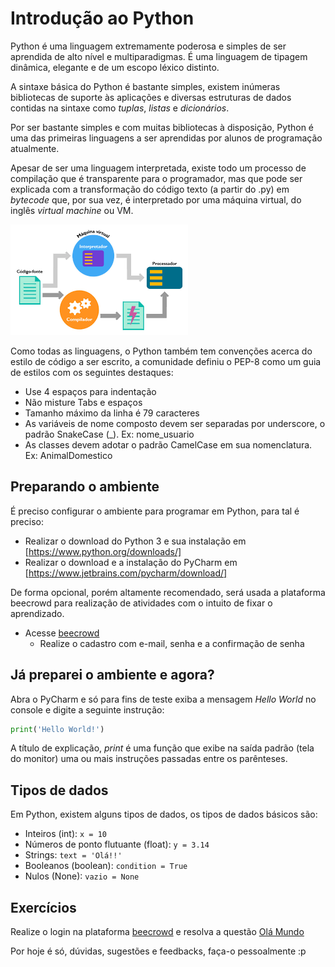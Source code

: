 # Introdução ao Python

Python é uma linguagem extremamente poderosa e simples de ser aprendida de alto nível e multiparadigmas. É uma linguagem de tipagem dinâmica, elegante e de um escopo léxico distinto.

A sintaxe básica do Python é bastante simples, existem inúmeras bibliotecas de suporte às aplicações e diversas estruturas de dados contidas na sintaxe como _tuplas_, _listas_ e _dicionários_.

Por ser bastante simples e com muitas bibliotecas à disposição, Python é uma das primeiras linguagens a ser aprendidas por alunos de programação atualmente.

Apesar de ser uma linguagem interpretada, existe todo um processo de compilação que é transparente para o programador, mas que pode ser explicada com a transformação do código texto (a partir do .py) em _bytecode_ que, por sua vez, é interpretado por uma máquina virtual, do inglês _virtual machine_ ou VM.

![Processo de compilação em Python](img/python01.png)

Como todas as linguagens, o Python também tem convenções acerca do estilo de código a ser escrito, a comunidade definiu o PEP-8 como um guia de estilos com os seguintes destaques:

- Use 4 espaços para indentação
- Não misture Tabs e espaços
- Tamanho máximo da linha é 79 caracteres
- As variáveis de nome composto devem ser separadas por underscore, o padrão SnakeCase (\_). Ex: nome_usuario
- As classes devem adotar o padrão CamelCase em sua nomenclatura. Ex: AnimalDomestico

## Preparando o ambiente

É preciso configurar o ambiente para programar em Python, para tal é preciso:

- Realizar o download do Python 3 e sua instalação em [https://www.python.org/downloads/]
- Realizar o download e a instalação do PyCharm em [https://www.jetbrains.com/pycharm/download/]

De forma opcional, porém altamente recomendado, será usada a plataforma beecrowd para realização de atividades com o intuito de fixar o aprendizado.

- Acesse [beecrowd](https://judge.beecrowd.com/pt/login?redirect=%2Fpt)
  - Realize o cadastro com e-mail, senha e a confirmação de senha

## Já preparei o ambiente e agora?

Abra o PyCharm e só para fins de teste exiba a mensagem _Hello World_ no console e digite a seguinte instrução:

```python
print('Hello World!')
```

A título de explicação, _print_ é uma função que exibe na saída padrão (tela do monitor) uma ou mais instruções passadas entre os parênteses.

## Tipos de dados

Em Python, existem alguns tipos de dados, os tipos de dados básicos são:

- Inteiros (int): `x = 10`
- Números de ponto flutuante (float): `y = 3.14`
- Strings: `text = 'Olá!!'`
- Booleanos (boolean): `condition = True`
- Nulos (None): `vazio = None`

## Exercícios

Realize o login na plataforma [beecrowd](https://judge.beecrowd.com/pt/login?redirect=%2Fpt) e resolva a questão [Olá Mundo](https://judge.beecrowd.com/pt/problems/view/1000)

Por hoje é só, dúvidas, sugestões e feedbacks, faça-o pessoalmente :p

